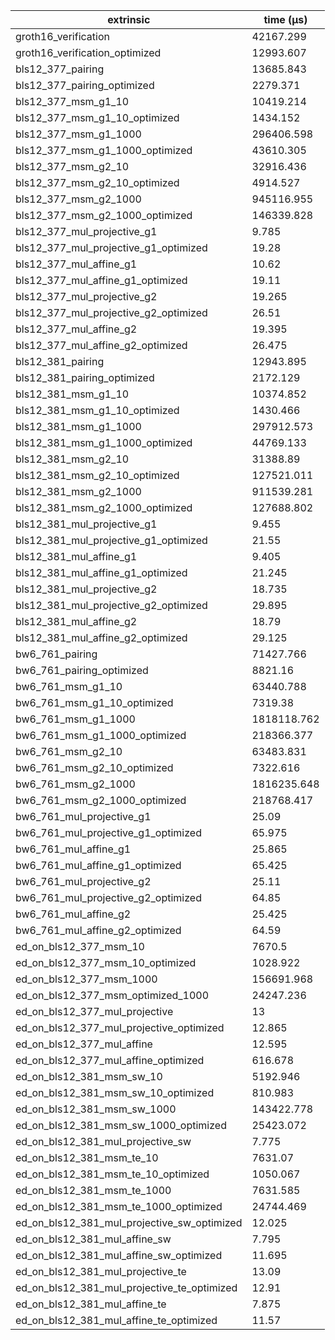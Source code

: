 | extrinsic                                   | time (µs)   |
| ------------------------------------------- | ----------- |
| groth16_verification                        | 42167.299   |
| groth16_verification_optimized              | 12993.607   |
| bls12_377_pairing                           | 13685.843   |
| bls12_377_pairing_optimized                 | 2279.371    |
| bls12_377_msm_g1_10                         | 10419.214   |
| bls12_377_msm_g1_10_optimized               | 1434.152    |
| bls12_377_msm_g1_1000                       | 296406.598  |
| bls12_377_msm_g1_1000_optimized             | 43610.305   |
| bls12_377_msm_g2_10                         | 32916.436   |
| bls12_377_msm_g2_10_optimized               | 4914.527    |
| bls12_377_msm_g2_1000                       | 945116.955  |
| bls12_377_msm_g2_1000_optimized             | 146339.828  |
| bls12_377_mul_projective_g1                 | 9.785       |
| bls12_377_mul_projective_g1_optimized       | 19.28       |
| bls12_377_mul_affine_g1                     | 10.62       |
| bls12_377_mul_affine_g1_optimized           | 19.11       |
| bls12_377_mul_projective_g2                 | 19.265      |
| bls12_377_mul_projective_g2_optimized       | 26.51       |
| bls12_377_mul_affine_g2                     | 19.395      |
| bls12_377_mul_affine_g2_optimized           | 26.475      |
| bls12_381_pairing                           | 12943.895   |
| bls12_381_pairing_optimized                 | 2172.129    |
| bls12_381_msm_g1_10                         | 10374.852   |
| bls12_381_msm_g1_10_optimized               | 1430.466    |
| bls12_381_msm_g1_1000                       | 297912.573  |
| bls12_381_msm_g1_1000_optimized             | 44769.133   |
| bls12_381_msm_g2_10                         | 31388.89    |
| bls12_381_msm_g2_10_optimized               | 127521.011  |
| bls12_381_msm_g2_1000                       | 911539.281  |
| bls12_381_msm_g2_1000_optimized             | 127688.802  |
| bls12_381_mul_projective_g1                 | 9.455       |
| bls12_381_mul_projective_g1_optimized       | 21.55       |
| bls12_381_mul_affine_g1                     | 9.405       |
| bls12_381_mul_affine_g1_optimized           | 21.245      |
| bls12_381_mul_projective_g2                 | 18.735      |
| bls12_381_mul_projective_g2_optimized       | 29.895      |
| bls12_381_mul_affine_g2                     | 18.79       |
| bls12_381_mul_affine_g2_optimized           | 29.125      |
| bw6_761_pairing                             | 71427.766   |
| bw6_761_pairing_optimized                   | 8821.16     |
| bw6_761_msm_g1_10                           | 63440.788   |
| bw6_761_msm_g1_10_optimized                 | 7319.38     |
| bw6_761_msm_g1_1000                         | 1818118.762 |
| bw6_761_msm_g1_1000_optimized               | 218366.377  |
| bw6_761_msm_g2_10                           | 63483.831   |
| bw6_761_msm_g2_10_optimized                 | 7322.616    |
| bw6_761_msm_g2_1000                         | 1816235.648 |
| bw6_761_msm_g2_1000_optimized               | 218768.417  |
| bw6_761_mul_projective_g1                   | 25.09       |
| bw6_761_mul_projective_g1_optimized         | 65.975      |
| bw6_761_mul_affine_g1                       | 25.865      |
| bw6_761_mul_affine_g1_optimized             | 65.425      |
| bw6_761_mul_projective_g2                   | 25.11       |
| bw6_761_mul_projective_g2_optimized         | 64.85       |
| bw6_761_mul_affine_g2                       | 25.425      |
| bw6_761_mul_affine_g2_optimized             | 64.59       |
| ed_on_bls12_377_msm_10                      | 7670.5      |
| ed_on_bls12_377_msm_10_optimized            | 1028.922    |
| ed_on_bls12_377_msm_1000                    | 156691.968  |
| ed_on_bls12_377_msm_optimized_1000          | 24247.236   |
| ed_on_bls12_377_mul_projective              | 13          |
| ed_on_bls12_377_mul_projective_optimized    | 12.865      |
| ed_on_bls12_377_mul_affine                  | 12.595      |
| ed_on_bls12_377_mul_affine_optimized        | 616.678     |
| ed_on_bls12_381_msm_sw_10                   | 5192.946    |
| ed_on_bls12_381_msm_sw_10_optimized         | 810.983     |
| ed_on_bls12_381_msm_sw_1000                 | 143422.778  |
| ed_on_bls12_381_msm_sw_1000_optimized       | 25423.072   |
| ed_on_bls12_381_mul_projective_sw           | 7.775       |
| ed_on_bls12_381_msm_te_10                   | 7631.07     |
| ed_on_bls12_381_msm_te_10_optimized         | 1050.067    |
| ed_on_bls12_381_msm_te_1000                 | 7631.585    |
| ed_on_bls12_381_msm_te_1000_optimized       | 24744.469   |
| ed_on_bls12_381_mul_projective_sw_optimized | 12.025      |
| ed_on_bls12_381_mul_affine_sw               | 7.795       |
| ed_on_bls12_381_mul_affine_sw_optimized     | 11.695      |
| ed_on_bls12_381_mul_projective_te           | 13.09       |
| ed_on_bls12_381_mul_projective_te_optimized | 12.91       |
| ed_on_bls12_381_mul_affine_te               | 7.875       |
| ed_on_bls12_381_mul_affine_te_optimized     | 11.57       |
